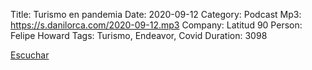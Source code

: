 Title: Turismo en pandemia
Date: 2020-09-12
Category: Podcast
Mp3: https://s.danilorca.com/2020-09-12.mp3
Company: Latitud 90
Person: Felipe Howard
Tags: Turismo, Endeavor, Covid
Duration: 3098

<a href="https://s.danilorca.com/2020-09-12.mp3" type="audio/mpeg">
Escuchar
</a>
